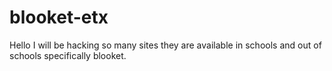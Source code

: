 # blooket-etx
Hello I will be hacking so many sites they are available in schools and out of schools specifically blooket.

